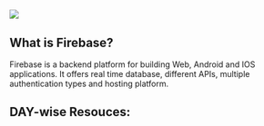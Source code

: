 # ![](https://img.icons8.com/color/452/firebase.png)

## What is Firebase?

Firebase is a backend platform for building Web, Android and IOS applications. It offers real time database, different APIs, multiple authentication types and hosting platform.

## DAY-wise Resouces:
